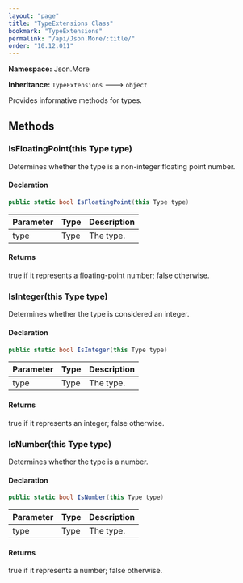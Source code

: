 ```yaml
---
layout: "page"
title: "TypeExtensions Class"
bookmark: "TypeExtensions"
permalink: "/api/Json.More/:title/"
order: "10.12.011"
---
```

**Namespace:** Json.More

**Inheritance:**
`TypeExtensions`
 🡒 
`object`

Provides informative methods for types.

## Methods

### IsFloatingPoint(this Type type)

Determines whether the type is a non-integer floating point number.

#### Declaration

```c#
public static bool IsFloatingPoint(this Type type)
```

| Parameter | Type | Description |
|---|---|---|
| type | Type | The type. |


#### Returns

true if it represents a floating-point number; false otherwise.

### IsInteger(this Type type)

Determines whether the type is considered an integer.

#### Declaration

```c#
public static bool IsInteger(this Type type)
```

| Parameter | Type | Description |
|---|---|---|
| type | Type | The type. |


#### Returns

true if it represents an integer; false otherwise.

### IsNumber(this Type type)

Determines whether the type is a number.

#### Declaration

```c#
public static bool IsNumber(this Type type)
```

| Parameter | Type | Description |
|---|---|---|
| type | Type | The type. |


#### Returns

true if it represents a number; false otherwise.

